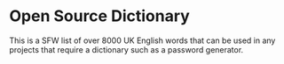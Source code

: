 # Open Source Dictionary
This is a SFW list of over 8000 UK English words that can be used in any projects that require a dictionary such as a password generator. 
